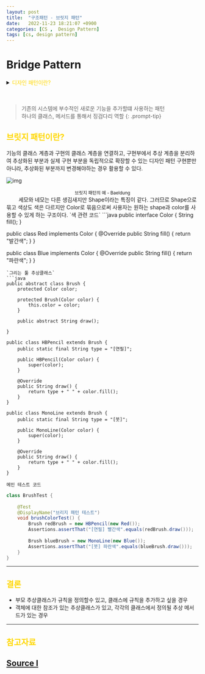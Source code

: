 ```yaml
---
layout: post
title:  "구조패턴 - 브릿지 패턴"
date:   2022-11-23 18:21:07 +0900
categories: [CS ,  Design Pattern]
tags: [cs, design pattern]
---
```

# Bridge Pattern

<details>
<summary><span style="color: gold"> 디자인 패턴이란? </span></summary>
<div markdown="1">
## <span style="color: gold"> 디자인 패턴이란? </span>
- 디자인 패턴은 소프트웨어 공학의 소프트웨어 설계에서 공통으로 발생하는 문제를 자주 쓰이는 설계 방법을 정리한 패턴이다.
- 디자인 패턴을 참고하여 개발하면 효율성과 유지보수성, 운용성이 높아지며, 프로그램 최적화가 된다고 한다.
　 

디자인 패턴을 목적과 범위로 나눌수 있다

|구분|유형|설명|
|:---:|:---:|:---|
| |생성|객체 인스턴스 생성에 관여, 클래스 정의와 객체 생성 방식을 구조화, 캡슐화를 수행|
|목적|구조|더 큰 구조 형성 목적으로 클래스나 객체의 조합을 다루는 패턴|
|    |행위|클래스나 객체들이 상호작용하는 방법과 역할 분담을 다루는 패턴|
|범위|클래스|클래스간 관련성(상속), 컴파일 시 정적으로 결정|
|    |객체|객체 간 관련성을 다루는 패턴, 런타임 시 동적으로 결정|

---
</div>
</details>  
  
　

>기존의 시스템에 부수적인 새로운 기능을 추가할떄 사용하는 패턴  
>하나의 클래스, 메서드를 통해서 징검다리 역할
{: .prompt-tip}

## <span style="color: gold"> 브릿지 패턴이란? </span>  
  
기능의 클래스 계층과 구현의 클래스 계층을 연결하고, 구현부에서 추상 계층을 분리하여 추상화된 부분과 실제 구현 부분을 독립적으로 확장할 수 있는 디자인 패턴
구현뿐만 아니라, 추상화된 부분까지 변경해야하는 경우 활용할 수 있다.

![img](https://www.baeldung.com/wp-content/uploads/2017/09/zfq_OUu_M.jpg)
<center><small> 브릿지 패턴의 예 - Baeldung </small></center>   
　　  
세모와 네모는 다른 생김새지만 Shape이라는 특징이 같다. 그러므로 Shape으로 묶고 색상도 색은 다르지만 Color로 묶음으로써 사용자는 원하는 shape과 color를 사용할 수 있게 하는 구조이다.  
`색 관련 코드`
```java
public interface Color {
    String fill();
}

public class Red implements Color {
    @Override
    public String fill() {
        return "발간색";
    }
}

public class Blue implements Color {
    @Override
    public String fill() {
        return "파란색";
    }
}
```
`그리는 툴 추상클래스`
```java
public abstract class Brush {
    protected Color color;

    protected Brush(Color color) {
        this.color = color;
    }
 
    public abstract String draw();
 
}

public class HBPencil extends Brush {
    public static final String type = "[연필]";
 
    public HBPencil(Color color) {
        super(color);
    }
 
    @Override
    public String draw() {
        return type + " " + color.fill();
    }
}

public class MonoLine extends Brush {
    public static final String type = "[붓]";
 
    public MonoLine(Color color) {
        super(color);
    }
 
    @Override
    public String draw() {
        return type + " " + color.fill();
    }
}
```
`메인 테스트 코드`
```java
class BrushTest {
 
    @Test
    @DisplayName("브리지 패턴 테스트")
    void brushColorTest() {
        Brush redBrush = new HBPencil(new Red());
        Assertions.assertThat("[연필] 빨간색".equals(redBrush.draw()));
 
        Brush blueBrush = new MonoLine(new Blue());
        Assertions.assertThat("[붓] 파란색".equals(blueBrush.draw()));
    }
}
```
---
## <span style="color: gold"> 결론 </span>  

 - 부모 추상클래스가 규칙을 정의할수 있고, 클래스에 규칙을 추가하고 싶을 경우
 - 객체에 대한 참조가 있는 추상클래스가 있고, 각각의 클래스에서 정의될 추상 메서드가 있는 경우  
  
---
## <span style="color: gold"> 참고자료 </span>  
[Source Ⅰ](https://www.baeldung.com/java-bridge-pattern)
---